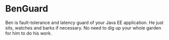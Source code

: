 # BenGuard
Ben is fault-tolerance and latency guard of your Java EE application. He just sits, watches and barks if necessary. No need to dig up your whole garden for him to do his work.
